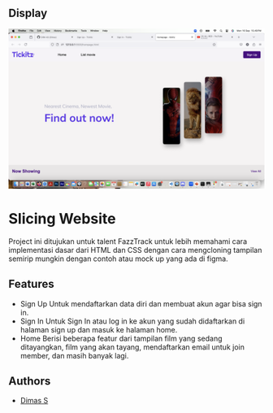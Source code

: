 ## Display
![Home](/photo/Homepage.png)

# Slicing Website

Project ini ditujukan untuk talent FazzTrack untuk lebih memahami cara implementasi dasar dari HTML dan CSS dengan cara mengcloning tampilan semirip mungkin dengan contoh atau mock up yang ada di figma.


## Features
- Sign Up
Untuk mendaftarkan data diri dan membuat akun agar bisa sign in.
- Sign In
Untuk Sign In atau log in ke akun yang sudah didaftarkan di halaman sign up dan masuk ke halaman home.
- Home
Berisi beberapa featur dari tampilan film yang sedang ditayangkan, film yang akan tayang, mendaftarkan email untuk join member, dan masih banyak lagi.


## Authors

- [Dimas S](https://github.com/DIIM-AS)
